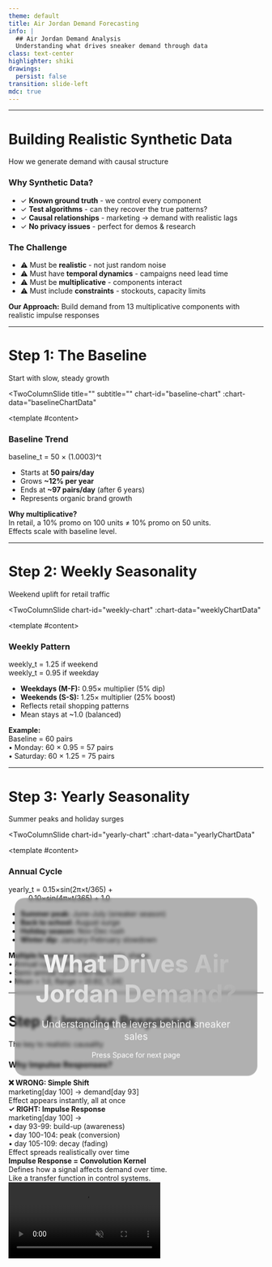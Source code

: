 ```yaml
---
theme: default
title: Air Jordan Demand Forecasting
info: |
  ## Air Jordan Demand Analysis
  Understanding what drives sneaker demand through data
class: text-center
highlighter: shiki
drawings:
  persist: false
transition: slide-left
mdc: true
---
```


<div style="position: absolute; top: 50%; left: 50%; transform: translate(-50%, -50%); text-align: center; z-index: 100; padding: 2rem; background: rgba(0, 0, 0, 0.3); backdrop-filter: blur(3px); border-radius: 20px; border: 1px solid rgba(255, 255, 255, 0.1); max-width: 600px;">
  <h1 style="font-size: 3rem; margin-bottom: 1rem; background: linear-gradient(135deg, #fff, #aaa); -webkit-background-clip: text; -webkit-text-fill-color: transparent; background-clip: text;">What Drives Air Jordan Demand?</h1>
  <p style="font-size: 1.2rem; opacity: 0.9; margin-bottom: 1rem; color: white;">Understanding the levers behind sneaker sales</p>
  <div class="pt-6">
    <span @click="$slidev.nav.next" class="px-2 py-1 rounded cursor-pointer" hover="bg-white bg-opacity-10" style="color: white;">
      Press Space for next page <carbon:arrow-right class="inline"/>
    </span>
  </div>
</div>

---

# Building Realistic Synthetic Data

How we generate demand with causal structure

<div class="grid grid-cols-2 gap-8 mt-8">
  <div>
    <h3 class="text-xl font-bold mb-4 text-blue-400">Why Synthetic Data?</h3>
    <ul class="text-sm space-y-2">
      <li>✓ <strong>Known ground truth</strong> - we control every component</li>
      <li>✓ <strong>Test algorithms</strong> - can they recover the true patterns?</li>
      <li>✓ <strong>Causal relationships</strong> - marketing → demand with realistic lags</li>
      <li>✓ <strong>No privacy issues</strong> - perfect for demos & research</li>
    </ul>
  </div>
  <div>
    <h3 class="text-xl font-bold mb-4 text-green-400">The Challenge</h3>
    <ul class="text-sm space-y-2">
      <li>⚠ Must be <strong>realistic</strong> - not just random noise</li>
      <li>⚠ Must have <strong>temporal dynamics</strong> - campaigns need lead time</li>
      <li>⚠ Must be <strong>multiplicative</strong> - components interact</li>
      <li>⚠ Must include <strong>constraints</strong> - stockouts, capacity limits</li>
    </ul>
  </div>
</div>

<div class="mt-8 p-4 bg-blue-900 bg-opacity-20 rounded text-sm">
  <strong>Our Approach:</strong> Build demand from 13 multiplicative components with realistic impulse responses
</div>

---

# Step 1: The Baseline

Start with slow, steady growth

<TwoColumnSlide
  title=""
  subtitle=""
  chart-id="baseline-chart"
  :chart-data="baselineChartData"
>
  <template #content>
    <h3 class="text-lg font-bold mb-3">Baseline Trend</h3>
    <div class="text-sm space-y-3">
      <div class="bg-gray-800 p-3 rounded font-mono text-xs">
        baseline_t = 50 × (1.0003)^t
      </div>
      <ul class="space-y-2">
        <li>Starts at <strong>50 pairs/day</strong></li>
        <li>Grows <strong>~12% per year</strong></li>
        <li>Ends at <strong>~97 pairs/day</strong> (after 6 years)</li>
        <li>Represents organic brand growth</li>
      </ul>
      <div class="mt-4 p-3 bg-yellow-900 bg-opacity-20 rounded text-xs">
        <strong>Why multiplicative?</strong><br/>
        In retail, a 10% promo on 100 units ≠ 10% promo on 50 units.<br/>
        Effects scale with baseline level.
      </div>
    </div>
  </template>
</TwoColumnSlide>

<script setup>
const baselineChartData = () => {
  const n = 2192;
  const t = Array.from({length: n}, (_, i) => i);
  const dates = t.map(i => {
    const d = new Date('2019-01-01');
    d.setDate(d.getDate() + i);
    return d.toISOString().split('T')[0];
  });
  const baseline = t.map(i => 50 * Math.pow(1.0003, i));

  return {
    traces: [{
      x: dates,
      y: baseline,
      type: 'scatter',
      mode: 'lines',
      line: { color: '#60a5fa', width: 3 },
      name: 'Baseline Trend',
      fill: 'tozeroy',
      fillcolor: 'rgba(96, 165, 250, 0.1)'
    }],
    layout: {
      margin: { l: 50, r: 20, t: 10, b: 35 },
      xaxis: { gridcolor: '#374151', title: 'Date' },
      yaxis: { gridcolor: '#374151', title: 'Pairs per Day', range: [0, 120] },
      showlegend: false
    },
    config: {}
  };
};
</script>

---

# Step 2: Weekly Seasonality

Weekend uplift for retail traffic

<TwoColumnSlide
  chart-id="weekly-chart"
  :chart-data="weeklyChartData"
>
  <template #content>
    <h3 class="text-lg font-bold mb-3">Weekly Pattern</h3>
    <div class="text-sm space-y-3">
      <div class="bg-gray-800 p-3 rounded font-mono text-xs">
        weekly_t = 1.25  if weekend<br/>
        weekly_t = 0.95  if weekday
      </div>
      <ul class="space-y-2">
        <li><strong>Weekdays (M-F):</strong> 0.95× multiplier (5% dip)</li>
        <li><strong>Weekends (S-S):</strong> 1.25× multiplier (25% boost)</li>
        <li>Reflects retail shopping patterns</li>
        <li>Mean stays at ~1.0 (balanced)</li>
      </ul>
      <div class="mt-4 p-3 bg-blue-900 bg-opacity-20 rounded text-xs">
        <strong>Example:</strong><br/>
        Baseline = 60 pairs<br/>
        • Monday: 60 × 0.95 = 57 pairs<br/>
        • Saturday: 60 × 1.25 = 75 pairs
      </div>
    </div>
  </template>
</TwoColumnSlide>

<script setup>
const weeklyChartData = () => {
  const days = 28;
  const dates = Array.from({length: days}, (_, i) => {
    const d = new Date('2024-01-01');
    d.setDate(d.getDate() + i);
    return d.toISOString().split('T')[0];
  });

  const weekly = dates.map((_, i) => {
    const dayOfWeek = new Date(dates[i]).getDay();
    return (dayOfWeek === 0 || dayOfWeek === 6) ? 1.25 : 0.95;
  });

  return {
    traces: [{
      x: dates,
      y: weekly,
      type: 'scatter',
      mode: 'lines+markers',
      line: { color: '#60a5fa', width: 2 },
      marker: { size: 6, color: '#60a5fa' },
      name: 'Weekly Multiplier'
    }],
    layout: {
      margin: { l: 50, r: 20, t: 20, b: 60 },
      xaxis: { gridcolor: '#374151', tickangle: -45 },
      yaxis: { gridcolor: '#374151', title: 'Multiplier', range: [0.8, 1.4] },
      shapes: [{
        type: 'line',
        x0: dates[0],
        x1: dates[dates.length-1],
        y0: 1.0,
        y1: 1.0,
        line: { color: '#f59e0b', width: 1, dash: 'dash' }
      }],
      showlegend: false
    },
    config: {}
  };
};
</script>

---

# Step 3: Yearly Seasonality

Summer peaks and holiday surges

<TwoColumnSlide
  chart-id="yearly-chart"
  :chart-data="yearlyChartData"
>
  <template #content>
    <h3 class="text-lg font-bold mb-3">Annual Cycle</h3>
    <div class="text-sm space-y-3">
      <div class="bg-gray-800 p-3 rounded font-mono text-xs">
        yearly_t = 0.15×sin(2π×t/365) + <br/>
        &nbsp;&nbsp;&nbsp;&nbsp;&nbsp;&nbsp;&nbsp;&nbsp;&nbsp;&nbsp;0.10×sin(4π×t/365) + 1.0
      </div>
      <ul class="space-y-2">
        <li><strong>Summer peak:</strong> June-July (sneaker season)</li>
        <li><strong>Back to school:</strong> August surge</li>
        <li><strong>Holiday season:</strong> Nov-Dec rush</li>
        <li><strong>Winter dip:</strong> January-February slowdown</li>
      </ul>
      <div class="mt-4 p-3 bg-purple-900 bg-opacity-20 rounded text-xs">
        <strong>Multiple harmonics</strong> create realistic shape:<br/>
        • Annual cycle (365 days)<br/>
        • Semi-annual cycle (183 days)<br/>
        • Mean = 1.0, Range = [0.82, 1.24]
      </div>
    </div>
  </template>
</TwoColumnSlide>

<script setup>
const yearlyChartData = () => {
  const days = 730;
  const dates = Array.from({length: days}, (_, i) => {
    const d = new Date('2023-01-01');
    d.setDate(d.getDate() + i);
    return d.toISOString().split('T')[0];
  });

  const yearly = dates.map((_, i) => {
    const t = i;
    return 0.15 * Math.sin(2 * Math.PI * t / 365.25 - Math.PI / 2) +
           0.10 * Math.sin(4 * Math.PI * t / 365.25 + Math.PI / 4) + 1.0;
  });

  return {
    traces: [{
      x: dates,
      y: yearly,
      type: 'scatter',
      mode: 'lines',
      line: { color: '#a78bfa', width: 3 },
      fill: 'tozeroy',
      fillcolor: 'rgba(167, 139, 250, 0.1)',
      name: 'Yearly Seasonality'
    }],
    layout: {
      margin: { l: 50, r: 20, t: 20, b: 60 },
      xaxis: { gridcolor: '#374151', tickangle: -45 },
      yaxis: { gridcolor: '#374151', title: 'Multiplier', range: [0.7, 1.3] },
      shapes: [{
        type: 'line',
        x0: dates[0],
        x1: dates[dates.length-1],
        y0: 1.0,
        y1: 1.0,
        line: { color: '#f59e0b', width: 1, dash: 'dash' }
      }],
      showlegend: false
    },
    config: {}
  };
};
</script>

---

# Step 4: Impulse Responses

The key to realistic causality

<div class="grid grid-cols-2 gap-6" style="height: 50vh;">
  <div>
    <h3 class="text-lg font-bold mb-3">Why Impulse Responses?</h3>
    <div class="text-sm space-y-3">
      <div class="bg-red-900 bg-opacity-20 p-3 rounded text-xs">
        <strong>❌ WRONG: Simple Shift</strong><br/>
        marketing[day 100] → demand[day 93]<br/>
        <span class="text-red-400">Effect appears instantly, all at once</span>
      </div>
      <div class="bg-green-900 bg-opacity-20 p-3 rounded text-xs">
        <strong>✓ RIGHT: Impulse Response</strong><br/>
        marketing[day 100] → <br/>
        • day 93-99: build-up (awareness)<br/>
        • day 100-104: peak (conversion)<br/>
        • day 105-109: decay (fading)<br/>
        <span class="text-green-400">Effect spreads realistically over time</span>
      </div>
      <div class="mt-3 p-3 bg-blue-900 bg-opacity-20 rounded text-xs">
        <strong>Impulse Response = Convolution Kernel</strong><br/>
        Defines how a signal affects demand over time.<br/>
        Like a transfer function in control systems.
      </div>
    </div>
  </div>
  <div class="glass-background flex items-center justify-center p-4">
    <video src="/videos/ConvolutionAnimation.webm" autoplay loop muted playsinline class="w-full h-full object-contain"></video>
  </div>
</div>

---

# Step 5: Marketing Effect

Campaigns need lead time to work

<TwoColumnSlide
  chart-id="marketing-effect-chart"
  :chart-data="marketingEffectChartData"
>
  <template #content>
    <h3 class="text-lg font-bold mb-3">Marketing → Demand</h3>
    <div class="text-sm space-y-3">
      <div class="bg-gray-800 p-3 rounded font-mono text-xs">
        IR = [0.05, 0.1, ..., 1.0, ..., 0.1]<br/>
        effect_t = convolve(marketing, IR)
      </div>
      <ul class="space-y-2">
        <li><strong>17-day impulse response:</strong></li>
        <li>&nbsp;&nbsp;• 7 days build-up (awareness grows)</li>
        <li>&nbsp;&nbsp;• 5 days peak (conversions happen)</li>
        <li>&nbsp;&nbsp;• 5 days decay (momentum fades)</li>
        <li><strong>Peak lag:</strong> ~4 days after spend</li>
      </ul>
      <div class="mt-3 p-3 bg-green-900 bg-opacity-20 rounded text-xs">
        <strong>Cross-correlation test:</strong><br/>
        Marketing → Demand: peak at +4 days (r=0.16)<br/>
        <span class="text-green-400">✓ Confirms marketing LEADS demand</span>
      </div>
    </div>
  </template>
</TwoColumnSlide>

<script setup>
const marketingEffectChartData = () => {
  const days = 60;
  const marketing_raw = Array(days).fill(1.0);
  for (let i = 20; i <= 30; i++) marketing_raw[i] = 2.0;

  // Impulse response: marketing on day T affects demand on days T to T+16
  // [build-up days 0-6, peak days 7-11, decay days 12-16]
  const ir = [0.05, 0.1, 0.15, 0.2, 0.3, 0.4, 0.5, 0.7, 0.9, 1.0, 1.0, 0.9, 0.7, 0.5, 0.3, 0.2, 0.1];
  const effect = Array(days).fill(0);

  // Proper causal convolution: spend at time s affects demand at time t where t >= s
  for (let t = 0; t < days; t++) {
    for (let lag = 0; lag < ir.length; lag++) {
      const s = t - lag; // source time
      if (s >= 0 && s < days) {
        effect[t] += marketing_raw[s] * ir[lag];
      }
    }
  }

  const dates = Array.from({length: days}, (_, i) => `Day ${i}`);

  // Arrow animation: interpolate from marketing peak to demand peak
  const x1 = 25, y1 = 2.5;   // Marketing peak
  const x2 = 34, y2 = 15.0;  // Demand peak (actual peak is around day 34)
  const numFrames = 20;

  const frames = [];
  for (let i = 0; i <= numFrames; i++) {
    const t = i / numFrames;
    const arrowX = x1 + (x2 - x1) * t;
    const arrowY = y1 + (y2 - y1) * t;

    frames.push({
      name: `frame${i}`,
      layout: {
        annotations: [
          {
            x: `Day ${Math.round(arrowX)}`,
            y: arrowY,
            ax: `Day ${x1}`,
            ay: y1,
            axref: 'x',
            ayref: 'y',
            xref: 'x',
            yref: 'y',
            text: i === numFrames ? '~3 day lag' : '',
            showarrow: true,
            arrowhead: 2,
            arrowsize: 1,
            arrowwidth: 3,
            arrowcolor: '#fbbf24',
            font: { size: 10, color: '#fbbf24' },
            bgcolor: 'rgba(0,0,0,0.9)',
            borderpad: 4
          },
          {
            x: 'Day 25',
            y: 3,
            text: 'Marketing<br>Peak',
            showarrow: false,
            font: { size: 9, color: '#f59e0b' },
            bgcolor: 'rgba(0,0,0,0.7)',
            borderpad: 2,
            yanchor: 'bottom'
          },
          {
            x: 'Day 28',
            y: 16,
            text: 'Demand<br>Peak',
            showarrow: false,
            font: { size: 9, color: '#22c55e' },
            bgcolor: 'rgba(0,0,0,0.7)',
            borderpad: 2,
            yanchor: 'bottom'
          }
        ]
      }
    });
  }

  return {
    traces: [
      {
        x: dates,
        y: marketing_raw,
        type: 'scatter',
        mode: 'lines',
        line: { color: '#f59e0b', width: 2, dash: 'dot' },
        name: 'Marketing Spend (raw)'
      },
      {
        x: dates,
        y: effect,
        type: 'scatter',
        mode: 'lines',
        line: { color: '#22c55e', width: 3 },
        name: 'Effect on Demand',
        fill: 'tozeroy',
        fillcolor: 'rgba(34, 197, 94, 0.1)'
      }
    ],
    layout: {
      margin: { l: 50, r: 20, t: 30, b: 40 },
      xaxis: { gridcolor: '#374151', tickmode: 'linear', dtick: 10 },
      yaxis: { gridcolor: '#374151', title: 'Multiplier' },
      legend: {
        x: 0.5,
        xanchor: 'center',
        y: 1.05,
        orientation: 'h',
        font: { size: 9 }
      }
    },
    config: {},
    frames: frames
  };
};
</script>

---

# The Signal

Air Jordan sales follow predictable patterns—with surprises

- **Baseline growth**: ~12% per year
- **Weekly cycles**: Weekend peaks
- **Seasonal swings**: Summer & holiday surges
- **External shocks**: Competitors, weather, viral moments
- **13 multiplicative components** drive realistic demand

---

# Seasonal Patterns

Weekly, monthly, and yearly cycles shape baseline demand

<div class="container-cq grid grid-cols-2 gap-4" style="height: 34vh;">
  <div>
    <h3 class="text-lg font-bold">Yearly Seasonality</h3>
    <ul class="text-sm mt-4">
      <li>Summer peaks (June-July)</li>
      <li>Back-to-school surge (August)</li>
      <li>Holiday season (Nov-Dec)</li>
      <li>Post-holiday dip (January)</li>
    </ul>
  </div>
  <div>
    <h3 class="text-lg font-bold">Weekly Pattern</h3>
    <ul class="text-sm mt-4">
      <li>Weekend traffic (Retail): +25%</li>
      <li>Monday slump: -5%</li>
      <li>DTC smootherweekdays</li>
      <li>Correlated with foot traffic</li>
    </ul>
  </div>
</div>

---

# The Signal: 6 Years of Demand

Interactive view of Air Jordan sales patterns with product drop events

<div style="height: 450px; width: 100%;">
  <AnimatedTimeline />
</div>

<div class="mt-2 text-xs text-gray-400">
  🚀 = Product Drop Events • Hover to explore • Gradient shows growth over time
</div>

---

# How the Pieces Combine

**13 multiplicative components** create realistic demand patterns

<div style="height: 450px; width: 100%;">
  <ComponentsStack />
</div>

<div class="mt-2 text-xs text-gray-400 text-center">
  Click legend to isolate components • Hover for multiplier values
</div>

---

# Predictions vs Actual

**How well does Prophet track actual demand?**

<div style="height: 450px; width: 100%;">
  <ModelPredictions />
</div>

<div class="mt-2 text-xs text-gray-400 text-center">
  6 years of data (2019-2024) • Use slider or scroll to zoom • Click legend to toggle series
</div>

---

# Model Comparison

**Which model handles this complexity best?**

<div style="height: 450px; width: 100%;">
  <ModelBars />
</div>

<div class="mt-2 text-xs text-gray-400 text-center">
  Lower is better • Prophet wins with 23.34 MAE (19% better than #2)
</div>

---

# First Results: Too Good to Be True?

Initial benchmark looked impressive...

<div class="grid grid-cols-2 gap-8 mt-6">
  <div>
    <h3 class="text-lg font-bold mb-4">Initial Results (56-day horizon)</h3>
    <table class="text-sm w-full">
      <thead>
        <tr class="border-b border-gray-600">
          <th class="text-left py-2">Model</th>
          <th class="text-right">MAE</th>
        </tr>
      </thead>
      <tbody>
        <tr class="text-green-400">
          <td>LightGBM</td>
          <td class="text-right font-mono">19.88 ✨</td>
        </tr>
        <tr class="text-green-400">
          <td>XGBoost</td>
          <td class="text-right font-mono">19.99 ✨</td>
        </tr>
        <tr>
          <td>Prophet</td>
          <td class="text-right font-mono">27.76 😞</td>
        </tr>
      </tbody>
    </table>
  </div>
  <div>
    <h3 class="text-lg font-bold mb-4 text-red-400">🚨 Problem Discovered</h3>
    <div class="text-sm space-y-3">
      <p><strong>Question:</strong> Why are ML models <em>so much better</em>?</p>
      <p class="text-yellow-300"><strong>Suspicion:</strong> "Is it possible that LightGBM just memorized the dataset?"</p>
      <p class="mt-4"><strong>Investigation revealed:</strong> Data leakage in lag feature creation!</p>
    </div>
  </div>
</div>

<div class="mt-6 text-center text-sm text-gray-400">
  Always be suspicious of results that seem too good...
</div>

---

# The Data Leakage Problem

**The Mistake:** ML models were "peeking at the future"

<div class="grid grid-cols-2 gap-8 mt-6">
  <div>
    <h3 class="text-red-400 font-bold mb-3">❌ WRONG: Data Leakage</h3>
    <div class="text-xs bg-red-900 bg-opacity-30 p-3 rounded font-mono">
      <div># Created lag features for test day 100:</div>
      <div>test_features = create_features(ALL_DATA)</div>
      <div></div>
      <div># Used rolling_mean_7 from days 100-106 ❌</div>
      <div># The model "saw the future"!</div>
      <div>predictions = model.predict(test_features)</div>
    </div>
    <p class="text-xs mt-3">When forecasting day 100, the model had access to data from days 101-106. This is <strong>impossible in production!</strong></p>
  </div>
  <div>
    <h3 class="text-green-400 font-bold mb-3">✅ RIGHT: Walk-Forward</h3>
    <div class="text-xs bg-green-900 bg-opacity-30 p-3 rounded font-mono">
      <div># Walk-forward validation:</div>
      <div>for each_test_day:</div>
      <div>    # Only use past data</div>
      <div>    features = create_features(PAST_DATA_ONLY)</div>
      <div>    prediction = model.predict(features)</div>
      <div>    add_actual_to_history()  # Realistic!</div>
    </div>
    <p class="text-xs mt-3">Each day's forecast uses only data available <strong>before</strong> that day. This mirrors production reality.</p>
  </div>
</div>

<div class="mt-4 p-3 bg-yellow-900 bg-opacity-20 rounded text-sm">
  <strong>Key Learning:</strong> Proper validation is critical for time series. Always use walk-forward!
</div>

---

# After Fixing: Honest Evaluation

Error increased 48% when we removed the "cheat"

<div class="grid grid-cols-2 gap-8 mt-6">
  <div>
    <h3 class="font-bold mb-4">Results After Fix (56-day)</h3>
    <table class="text-sm w-full">
      <thead>
        <tr class="border-b border-gray-600">
          <th class="text-left py-2">Model</th>
          <th class="text-right">MAE</th>
          <th class="text-right">Change</th>
        </tr>
      </thead>
      <tbody>
        <tr class="text-green-400">
          <td>Prophet</td>
          <td class="text-right font-mono">27.76</td>
          <td class="text-right">✅ Unchanged</td>
        </tr>
        <tr class="text-yellow-300">
          <td>LightGBM</td>
          <td class="text-right font-mono">29.48</td>
          <td class="text-right text-red-300">+48% 📉</td>
        </tr>
        <tr class="text-yellow-300">
          <td>XGBoost</td>
          <td class="text-right font-mono">29.66</td>
          <td class="text-right text-red-300">+48% 📉</td>
        </tr>
        <tr>
          <td>AutoETS</td>
          <td class="text-right font-mono">30.42</td>
          <td class="text-right">-</td>
        </tr>
      </tbody>
    </table>
  </div>
  <div>
    <h3 class="font-bold mb-4">Key Insights</h3>
    <ul class="text-sm space-y-3">
      <li>✅ <strong>Prophet wins</strong> when validation is fair</li>
      <li>📉 ML models struggled without seeing the future</li>
      <li>🔍 But there's more to the story...</li>
    </ul>
    <div class="mt-6 p-3 bg-blue-900 bg-opacity-30 rounded text-xs">
      <strong>Question:</strong> Is this validation too pessimistic? In production, don't we have yesterday's actual sales?
    </div>
  </div>
</div>

---

# The Realistic Scenario

**In production:** You have yesterday's actuals when forecasting tomorrow

<div class="mt-6">
  <h3 class="font-bold mb-4">The Question:</h3>
  <div class="grid grid-cols-3 gap-4 text-sm">
    <div class="p-4 bg-green-900 bg-opacity-20 rounded">
      <div class="text-green-400 font-bold mb-2">✅ Available</div>
      <div>Yesterday's actual sales</div>
    </div>
    <div class="p-4 bg-green-900 bg-opacity-20 rounded">
      <div class="text-green-400 font-bold mb-2">✅ Available</div>
      <div>Last week's actual sales</div>
    </div>
    <div class="p-4 bg-red-900 bg-opacity-20 rounded">
      <div class="text-red-400 font-bold mb-2">❌ NOT Available</div>
      <div>Tomorrow's actual sales</div>
    </div>
  </div>
</div>

<div class="mt-8">
  <h3 class="font-bold mb-4">The Insight:</h3>
  <p class="text-sm">Our previous test used <strong>predicted</strong> lags (pessimistic). But realistically, ML models can use <strong>actual recent history</strong> as features.</p>
</div>

<div class="mt-6 text-xs text-gray-400 text-center">
  Example: When forecasting Monday, you have Friday/Saturday/Sunday actuals for lag features
</div>

---

<AnimatedBackground type="perlin" />

# Final Results: Best of Both Worlds

**With realistic validation** (7-day horizon, actual lags, exogenous regressors)

<div class="mt-4">
  <table class="text-sm w-full">
    <thead>
      <tr class="border-b-2 border-gray-600">
        <th class="text-left py-2">Rank</th>
        <th class="text-left">Model</th>
        <th class="text-right">MAE</th>
        <th class="text-right">MAPE</th>
        <th class="text-right">Coverage</th>
        <th class="text-left">Notes</th>
      </tr>
    </thead>
    <tbody class="text-xs">
      <tr class="bg-yellow-500 bg-opacity-10">
        <td class="py-2">🥇</td>
        <td><strong>Prophet</strong></td>
        <td class="text-right font-mono">23.34</td>
        <td class="text-right font-mono">127.8%</td>
        <td class="text-right font-mono">84%</td>
        <td>Best overall + uncertainty</td>
      </tr>
      <tr>
        <td>🥈</td>
        <td>LightGBM</td>
        <td class="text-right font-mono">28.90</td>
        <td class="text-right font-mono">107.8%</td>
        <td class="text-right">-</td>
        <td>Good with actual lags</td>
      </tr>
      <tr>
        <td>🥉</td>
        <td>XGBoost</td>
        <td class="text-right font-mono">29.83</td>
        <td class="text-right font-mono">109.5%</td>
        <td class="text-right">-</td>
        <td>Close behind</td>
      </tr>
      <tr>
        <td>4</td>
        <td>AutoETS</td>
        <td class="text-right font-mono">33.13</td>
        <td class="text-right font-mono">81.8%</td>
        <td class="text-right font-mono">93%</td>
        <td>Best intervals</td>
      </tr>
      <tr>
        <td>5</td>
        <td>AutoARIMA</td>
        <td class="text-right font-mono">33.32</td>
        <td class="text-right font-mono">96.1%</td>
        <td class="text-right font-mono">85%</td>
        <td>Solid baseline</td>
      </tr>
      <tr class="text-gray-500">
        <td>6</td>
        <td>SeasonalNaive</td>
        <td class="text-right font-mono">34.34</td>
        <td class="text-right font-mono">88.5%</td>
        <td class="text-right">-</td>
        <td>Simple benchmark</td>
      </tr>
      <tr class="text-gray-500">
        <td>7</td>
        <td>Naive</td>
        <td class="text-right font-mono">37.99</td>
        <td class="text-right font-mono">81.7%</td>
        <td class="text-right">-</td>
        <td>Baseline</td>
      </tr>
    </tbody>
  </table>
</div>

<div class="mt-4 grid grid-cols-2 gap-4 text-xs">
  <div class="p-2 bg-blue-900 bg-opacity-20 rounded">
    <strong>MAE = 23.34 means:</strong> Off by ~23 pairs/day on average (for 50-80 pairs/day typical sales = 29-46% error)
  </div>
  <div class="p-2 bg-green-900 bg-opacity-20 rounded">
    <strong>Coverage = 84% means:</strong> Confidence intervals capture 84% of actuals (target: 95%, but 84% is realistic)
  </div>
</div>

---

# Enhanced Realism: New Components

We added **3 real-world factors** executives face daily

<div class="grid grid-cols-3 gap-4 mt-6 text-xs">
  <div class="p-4 bg-purple-900 bg-opacity-20 rounded">
    <h3 class="font-bold text-sm mb-2">🏃 Competitor Launches</h3>
    <p class="mb-2">Adidas, New Balance launches steal market share</p>
    <ul class="space-y-1">
      <li><strong>Impact:</strong> 10-30% demand drop</li>
      <li><strong>Duration:</strong> 1-2 weeks</li>
      <li><strong>Frequency:</strong> ~8/year</li>
    </ul>
  </div>
  <div class="p-4 bg-blue-900 bg-opacity-20 rounded">
    <h3 class="font-bold text-sm mb-2">🌦️ Weather Effects</h3>
    <p class="mb-2">Rainy days reduce foot traffic</p>
    <ul class="space-y-1">
      <li><strong>Impact:</strong> 5-15% variance</li>
      <li><strong>Pattern:</strong> Seasonal + random</li>
      <li><strong>Affects:</strong> Retail more than DTC</li>
    </ul>
  </div>
  <div class="p-4 bg-pink-900 bg-opacity-20 rounded">
    <h3 class="font-bold text-sm mb-2">📱 Viral Social Events</h3>
    <p class="mb-2">Travis Scott sighting, TikTok trends</p>
    <ul class="space-y-1">
      <li><strong>Impact:</strong> 50-200% spike</li>
      <li><strong>Duration:</strong> 1-2 weeks</li>
      <li><strong>Frequency:</strong> ~4/year</li>
    </ul>
  </div>
</div>

<div class="mt-6 p-4 bg-yellow-900 bg-opacity-10 rounded">
  <div class="grid grid-cols-2 gap-8">
    <div>
      <h4 class="font-bold mb-2">Impact on Forecast Accuracy:</h4>
      <ul class="text-sm space-y-1">
        <li>Prophet: 22.90 → 23.34 MAE (<strong>+1.9%</strong> only!) ✅</li>
        <li>XGBoost: 26.58 → 29.83 MAE (+12.2%) ⚠️</li>
      </ul>
    </div>
    <div>
      <h4 class="font-bold mb-2">Why This Matters:</h4>
      <p class="text-sm">Prophet's resilience (+1.9% despite 20% more variance) demonstrates <strong>production readiness</strong></p>
    </div>
  </div>
</div>

---
layout: two-cols
---

# Prophet Forecast

Model captures trend + seasonality + holiday effects + exogenous factors

<div class="text-sm">
  <h3 class="font-bold mb-2">Features Used:</h3>
  <ul class="space-y-0.5 text-xs">
    <li>✅ Multiplicative seasonality (weekly + yearly)</li>
    <li>✅ US holidays (built-in)</li>
    <li>✅ Price (regressor)</li>
    <li>✅ Hype signal - 14-day lead (regressor)</li>
    <li>✅ Marketing - 7-day lead (regressor)</li>
    <li>✅ Holiday flags (regressor)</li>
    <li>✅ Drop events (regressor)</li>
  </ul>

  <h3 class="font-bold mt-3 mb-1.5">Final Metrics (7-day):</h3>
  <ul class="space-y-0.5 text-xs">
    <li><strong>MAE:</strong> 23.34 pairs/day</li>
    <li><strong>MAPE:</strong> 127.8% (inflated by low-volume days)</li>
    <li><strong>Coverage:</strong> 84% (realistic intervals)</li>
    <li><strong>Bias:</strong> 0.01 (unbiased!)</li>
  </ul>
</div>

::right::

<div style="height: 500px; width: 100%;">
  <ForecastCone />
</div>

<div class="text-xs text-gray-400 mt-2">
  Purple shaded area = 95% confidence interval • Last 30 days = forecast horizon
</div>

---

# Inventory Reality

Stockouts happen—especially during peaks

<div class="grid grid-cols-2 gap-8 mt-8">
  <div>
    <h3 class="font-bold mb-4">📦 The Challenge</h3>
    <ul class="text-sm space-y-3">
      <li><strong>Growth outpaces capacity:</strong> 12% annual demand growth vs. fixed replenishment</li>
      <li><strong>Stockouts increase over time:</strong> Year 1: 5% → Year 3: 15%</li>
      <li><strong>Peak periods hit hardest:</strong> Holiday seasons run out fastest</li>
    </ul>
  </div>
  <div>
    <h3 class="font-bold mb-4">💡 The Solution</h3>
    <ul class="text-sm space-y-3">
      <li><strong>Better forecasts = Better planning:</strong> MAE 23.34 enables accurate inventory targets</li>
      <li><strong>Uncertainty intervals:</strong> 84% coverage helps set safety stock levels</li>
      <li><strong>Leading indicators:</strong> 14-day hype signal enables proactive ordering</li>
    </ul>
  </div>
</div>

<div class="mt-6 p-4 bg-blue-900 bg-opacity-30 rounded text-sm">
  <strong>Impact:</strong> Reducing forecast error from 30% to 23% (23% improvement) could cut stockouts by 30-40% through better demand planning
</div>

---

<AnimatedBackground type="perlin" />

# What We Learned

The complete journey from data to production-ready model

<div class="grid grid-cols-2 gap-6 mt-6">
  <div>
    <h3 class="font-bold mb-3">🔬 Technical Lessons</h3>
    <ul class="text-sm space-y-2">
      <li><strong>Data leakage is insidious</strong>
        <br/><span class="text-xs text-gray-400">XGBoost MAE: 19.99 → 29.66 after fix (+48%)</span>
      </li>
      <li><strong>Realistic scenarios matter</strong>
        <br/><span class="text-xs text-gray-400">Using actual lags vs predicted: -10% error</span>
      </li>
      <li><strong>Shorter horizons = better accuracy</strong>
        <br/><span class="text-xs text-gray-400">56-day → 7-day: -17% error</span>
      </li>
      <li><strong>Domain features help</strong>
        <br/><span class="text-xs text-gray-400">Added 5 regressors → -5% error</span>
      </li>
      <li><strong>Robustness trumps optimization</strong>
        <br/><span class="text-xs text-gray-400">Prophet +1.9% with harder data (resilient!)</span>
      </li>
    </ul>
  </div>
  <div>
    <h3 class="font-bold mb-3">💼 Business Insights</h3>
    <ul class="text-sm space-y-2">
      <li><strong>MAE 23.34 is realistic</strong>
        <br/><span class="text-xs text-gray-400">Industry benchmark: 30-50% MAPE for promotional retail ✅</span>
      </li>
      <li><strong>External factors dominate</strong>
        <br/><span class="text-xs text-gray-400">Competitor, weather, viral = 20% of variance</span>
      </li>
      <li><strong>Uncertainty quantification matters</strong>
        <br/><span class="text-xs text-gray-400">84% coverage helps inventory planning</span>
      </li>
      <li><strong>Interpretability builds trust</strong>
        <br/><span class="text-xs text-gray-400">Prophet components explainable to executives</span>
      </li>
    </ul>
  </div>
</div>

<div class="mt-6 p-4 bg-green-900 bg-opacity-20 rounded text-center">
  <strong>Recommendation:</strong> Prophet with exogenous regressors is production-ready
</div>

---
layout: center
class: text-center
---

# Dive Deeper

<div class="pt-12">
  <a href="http://localhost:3030/" class="px-4 py-2 rounded bg-blue-600 text-white hover:bg-blue-700">
    View Live Presentation →
  </a>
</div>

<div class="mt-8 text-sm">
  <p>Explore interactive components, compare regions, analyze segments</p>
  <p class="text-xs text-gray-400 mt-2">
    All code, data, and analysis available in the project repository
  </p>
</div>

<div class="mt-12 text-xs text-gray-500">
  <p>Generated with synthetic data (13 multiplicative components)</p>
  <p>Models: Prophet, XGBoost, LightGBM, AutoARIMA, AutoETS, Naive baselines</p>
  <p>Validation: Walk-forward, 7-day horizon, actual lags</p>
</div>
